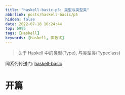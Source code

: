 ```yaml
---
title: "haskell-basic-p5: 类型与类型类"
abbrlink: posts/haskell-basic/p5
hidden: false
date: 2022-07-18 16:24:44
top: 6995
tags: [Haskell]
keywords: [Haskell, 函数式]
---
```

> 关于 Haskell 中的类型(Type), 与类型类(Typeclass)  
<!-- more -->

同系列传送门: [haskell-basic](/categories/haskell-basic)

# 开篇
